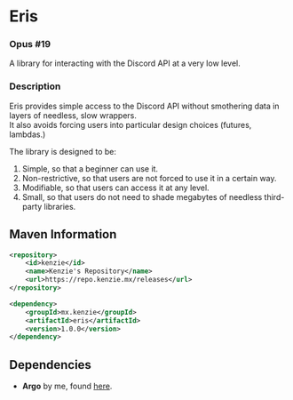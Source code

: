 Eris
=====

### Opus #19

A library for interacting with the Discord API at a very low level.

### Description

Eris provides simple access to the Discord API without smothering data in layers of needless, slow wrappers. \
It also avoids forcing users into particular design choices (futures, lambdas.)

The library is designed to be:
1. Simple, so that a beginner can use it.
2. Non-restrictive, so that users are not forced to use it in a certain way.
3. Modifiable, so that users can access it at any level.
4. Small, so that users do not need to shade megabytes of needless third-party libraries.

## Maven Information
```xml
<repository>
    <id>kenzie</id>
    <name>Kenzie's Repository</name>
    <url>https://repo.kenzie.mx/releases</url>
</repository>
``` 

```xml
<dependency>
    <groupId>mx.kenzie</groupId>
    <artifactId>eris</artifactId>
    <version>1.0.0</version>
</dependency>
```
## Dependencies

- **Argo** by me, found [here](https://github.com/Moderocky/Argo).

